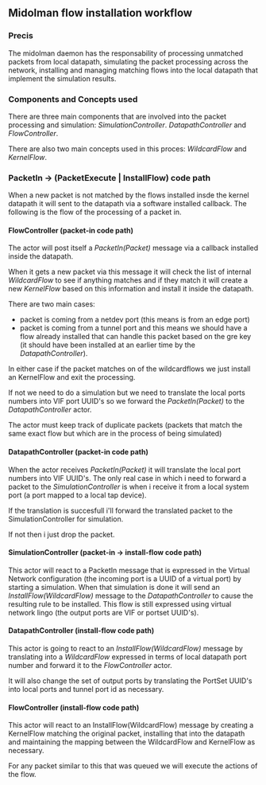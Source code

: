 ## Midolman flow installation workflow

### Precis

The midolman daemon has the responsability of processing unmatched packets from
local datapath, simulating the packet processing across the network, installing
and managing matching flows into the local datapath that implement the simulation
results.

### Components and Concepts used

There are three main components that are involved into the packet processing and
simulation: *SimulationController*. *DatapathController* and *FlowController*.

There are also two main concepts used in this proces: *WildcardFlow* and *KernelFlow*.

### PacketIn -> (PacketExecute | InstallFlow) code path

When a new packet is not matched by the flows installed insde the kernel datapath
it will sent to the datapath via a software installed callback. The following is
the flow of the processing of a packet in.

#### FlowController (packet-in code path)

The actor will post itself a *PacketIn(Packet)* message via a callback installed
 inside the datapath.

When it gets a new packet via this message it will check the list of internal
_WildcardFlow_ to see if anything matches and if they match it will create a new
_KernelFlow_ based on this information and install it inside the datapath.

There are two main cases:
-  packet is coming from a netdev port (this means is from an edge port)
-  packet is coming from a tunnel port and this means we should have a flow
already installed that can handle this packet based on the gre key (it should
have been installed at an earlier time by the *DatapathController*).

In either case if the packet matches on of the wildcardflows we just install an
KernelFlow and exit the processing.

If not we need to do a simulation but we need to translate the local ports
numbers into VIF port UUID's so we forward the _PacketIn(Packet)_ to the
 _DatapathController_ actor.

The actor must keep track of duplicate packets (packets that match the same exact
flow but which are in the process of being simulated)

#### DatapathController (packet-in code path)

When the actor receives _PacketIn(Packet)_ it will translate the local port numbers
into VIF UUID's. The only real case in which i need to forward a packet to the
_SimulationController_ is when i receive it from a local system port (a port
mapped to a local tap device).

If the translation is succesfull i'll forward the translated packet to the
SimulationController for simulation.

If not then i just drop the packet.

#### SimulationController (packet-in -> install-flow code path)

This actor will react to a PacketIn message that is expressed in the Virtual
Network configuration (the incoming port is a UUID of a virtual port) by starting
a simulation. When that simulation is done it will send an
_InstallFlow(WildcardFlow)_ message to the *DatapathController* to cause the
 resulting rule to be installed. This flow is still expressed using virtual network
 lingo (the output ports are VIF or portset UUID's).

#### DatapathController (install-flow code path)

This actor is going to react to an _InstallFlow(WildcardFlow)_ message by translating
 into a _WildcardFlow_ expressed in terms of local datapath port number and forward
 it to the _FlowController_ actor.

It will also change the set of output ports by translating the PortSet UUID's into
 local ports and tunnel port id as necessary.

#### FlowController (install-flow code path)

This actor will react to an InstallFlow(WildcardFlow) message by creating a
KernelFlow matching the original packet, installing that into the datapath and
maintaining the mapping between the WildcardFlow and KernelFlow as necessary.

For any packet similar to this that was queued we will execute the actions of
the flow.
